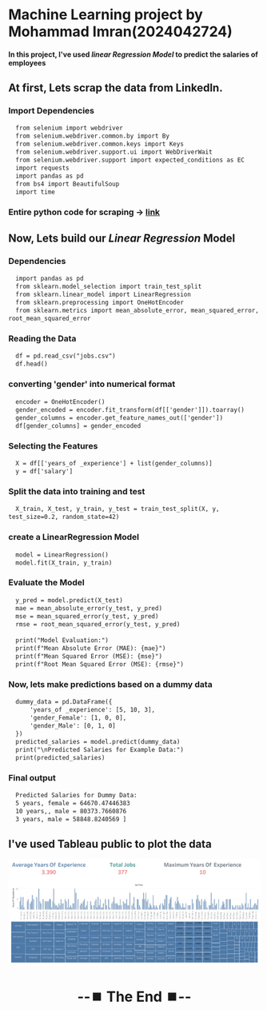 # Machine Learning project by Mohammad Imran(2024042724)


#### In this project, I've used *linear Regression Model* to predict the salaries of employees


## At first, Lets scrap the data from LinkedIn.
### Import Dependencies
      from selenium import webdriver
      from selenium.webdriver.common.by import By
      from selenium.webdriver.common.keys import Keys
      from selenium.webdriver.support.ui import WebDriverWait
      from selenium.webdriver.support import expected_conditions as EC
      import requests
      import pandas as pd
      from bs4 import BeautifulSoup
      import time

### Entire python code for scraping -> [link](https://github.com/Imran-2024042724/ML_project/blob/746d1b3961147c21f905b83035be8134e07e51b1/my_linkedin.py)

## Now, Lets build our _Linear Regression_ Model
### Dependencies
  
      import pandas as pd
      from sklearn.model_selection import train_test_split
      from sklearn.linear_model import LinearRegression
      from sklearn.preprocessing import OneHotEncoder
      from sklearn.metrics import mean_absolute_error, mean_squared_error, root_mean_squared_error

### Reading the Data
      df = pd.read_csv("jobs.csv")
      df.head()

### converting 'gender' into numerical format

      encoder = OneHotEncoder()
      gender_encoded = encoder.fit_transform(df[['gender']]).toarray()
      gender_columns = encoder.get_feature_names_out(['gender'])
      df[gender_columns] = gender_encoded

### Selecting the Features

      X = df[['years_of _experience'] + list(gender_columns)] 
      y = df['salary'] 

### Split the data into training and test

      X_train, X_test, y_train, y_test = train_test_split(X, y, test_size=0.2, random_state=42)

### create a LinearRegression Model

      model = LinearRegression()
      model.fit(X_train, y_train)

### Evaluate the Model
      y_pred = model.predict(X_test)
      mae = mean_absolute_error(y_test, y_pred)
      mse = mean_squared_error(y_test, y_pred)
      rmse = root_mean_squared_error(y_test, y_pred)
      
      print("Model Evaluation:")
      print(f"Mean Absolute Error (MAE): {mae}")
      print(f"Mean Squared Error (MSE): {mse}")
      print(f"Root Mean Squared Error (MSE): {rmse}")

### Now, lets make predictions based on a dummy data
      dummy_data = pd.DataFrame({
          'years_of _experience': [5, 10, 3],
          'gender_Female': [1, 0, 0],  
          'gender_Male': [0, 1, 0]     
      })
      predicted_salaries = model.predict(dummy_data)
      print("\nPredicted Salaries for Example Data:")
      print(predicted_salaries)
### Final output
      Predicted Salaries for Dummy Data:
      5 years, female = 64670.47446383 
      10 years,, male = 80373.7660876  
      3 years, male = 58848.8240569 ]

## I've used Tableau public to plot the data

<p align="center">
    <img src="https://github.com/Imran-2024042724/ML_project/blob/main/Dashboard%201.png">
</p>

<div align="center">

# --⏹️ The End ⏹️--

</div>
